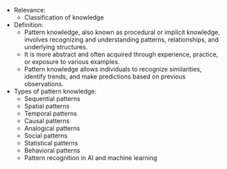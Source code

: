 - Relevance:
	- Classification of knowledge
- Definition: 
	- Pattern knowledge, also known as procedural or implicit knowledge, involves recognizing and understanding patterns, relationships, and underlying structures. 
	- It is more abstract and often acquired through experience, practice, or exposure to various examples. 
	- Pattern knowledge allows individuals to recognize similarities, identify trends, and make predictions based on previous observations.
- Types of pattern knowledge:
	- Sequential patterns
	- Spatial patterns
	- Temporal patterns
	- Causal patterns
	- Analogical patterns
	- Social patterns
	- Statistical patterns
	- Behavioral patterns
	- Pattern recognition in AI and machine learning 